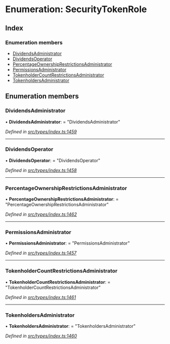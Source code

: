 # Enumeration: SecurityTokenRole

## Index

### Enumeration members

* [DividendsAdministrator](_types_index_.securitytokenrole.md#dividendsadministrator)
* [DividendsOperator](_types_index_.securitytokenrole.md#dividendsoperator)
* [PercentageOwnershipRestrictionsAdministrator](_types_index_.securitytokenrole.md#percentageownershiprestrictionsadministrator)
* [PermissionsAdministrator](_types_index_.securitytokenrole.md#permissionsadministrator)
* [TokenholderCountRestrictionsAdministrator](_types_index_.securitytokenrole.md#tokenholdercountrestrictionsadministrator)
* [TokenholdersAdministrator](_types_index_.securitytokenrole.md#tokenholdersadministrator)

## Enumeration members

###  DividendsAdministrator

• **DividendsAdministrator**: = "DividendsAdministrator"

*Defined in [src/types/index.ts:1459](https://github.com/PolymathNetwork/polymath-sdk/blob/45453ad/src/types/index.ts#L1459)*

___

###  DividendsOperator

• **DividendsOperator**: = "DividendsOperator"

*Defined in [src/types/index.ts:1458](https://github.com/PolymathNetwork/polymath-sdk/blob/45453ad/src/types/index.ts#L1458)*

___

###  PercentageOwnershipRestrictionsAdministrator

• **PercentageOwnershipRestrictionsAdministrator**: = "PercentageOwnershipRestrictionsAdministrator"

*Defined in [src/types/index.ts:1462](https://github.com/PolymathNetwork/polymath-sdk/blob/45453ad/src/types/index.ts#L1462)*

___

###  PermissionsAdministrator

• **PermissionsAdministrator**: = "PermissionsAdministrator"

*Defined in [src/types/index.ts:1457](https://github.com/PolymathNetwork/polymath-sdk/blob/45453ad/src/types/index.ts#L1457)*

___

###  TokenholderCountRestrictionsAdministrator

• **TokenholderCountRestrictionsAdministrator**: = "TokenholderCountRestrictionsAdministrator"

*Defined in [src/types/index.ts:1461](https://github.com/PolymathNetwork/polymath-sdk/blob/45453ad/src/types/index.ts#L1461)*

___

###  TokenholdersAdministrator

• **TokenholdersAdministrator**: = "TokenholdersAdministrator"

*Defined in [src/types/index.ts:1460](https://github.com/PolymathNetwork/polymath-sdk/blob/45453ad/src/types/index.ts#L1460)*
